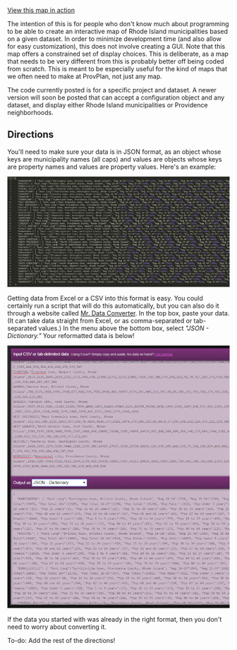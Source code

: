 [View this map in action](http://www.gregjd.com/sandbox/interactive_map/interactive_map.html)

The intention of this is for people who don't know much about programming to be able to create an interactive map of Rhode Island municipalities based on a given dataset. In order to minimize development time (and also allow for easy customization), this does not involve creating a GUI. Note that this map offers a constrained set of display choices. This is deliberate, as a map that needs to be very different from this is probably better off being coded from scratch. This is meant to be especially useful for the kind of maps that we often need to make at ProvPlan, not just any map.

The code currently posted is for a specific project and dataset. A newer version will soon be posted that can accept a configuration object and any dataset, and display either Rhode Island municipalities or Providence neighborhoods.



## Directions

You'll need to make sure your data is in JSON format, as an object whose keys are municipality names (all caps) and values are objects whose keys are property names and values are property values. Here's an example:

![Screenshot of JSON example](images/example_json.png)

Getting data from Excel or a CSV into this format is easy. You could certainly run a script that will do this automatically, but you can also do it through a website called [Mr. Data Converter](https://shancarter.github.io/mr-data-converter/). In the top box, paste your data. (It can take data straight from Excel, or as comma-separated or tab-separated values.) In the menu above the bottom box, select _"JSON - Dictionary."_ Your reformatted data is below!

![Screenshot of Mr. Data Converter](images/mr_data_converter.png)

If the data you started with was already in the right format, then you don't need to worry about converting it.


To-do: Add the rest of the directions!